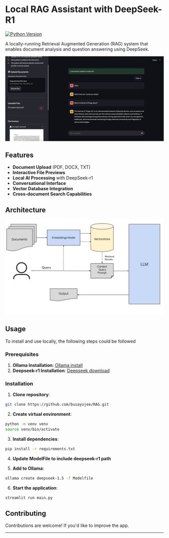 # Local RAG Assistant with DeepSeek-R1

[![Python Version](https://img.shields.io/badge/python-3.9%2B-blue)](https://www.python.org/)

A locally-running Retrieval Augmented Generation (RAG) system that enables document analysis and question answering using DeepSeek.

![App Screenshot](ragapp.png)

## Features

- **Document Upload** (PDF, DOCX, TXT)
- **Interactive File Previews**
- **Local AI Processing** with DeepSeek-r1
- **Conversational Interface**
- **Vector Database Integration**
- **Cross-document Search Capabilities**

## Architecture
![Architecture Screenshot](architecture.png)

## Usage

To install and use locally, the following steps could be followed

### Prerequisites

1. **Ollama Installation**: [Ollama install](https://ollama.com/download)
2. **Deepseek-r1 Installation**: [Deepseek download](https://huggingface.co/deepseek-ai/DeepSeek-R1-Distill-Qwen-1.5B)

### Installation

1. **Clone repository**:

```bash
git clone https://github.com/busayojee/RAG.git
```

2. **Create virtual environment**:

```bash
python -m venv venv
source venv/bin/activate 
```

3. **Install dependencies**:

```bash
pip install -r requirements.txt
```

4. **Update ModelFile to include deepseek-r1 path**

5. **Add to Ollama**:

```bash
ollama create deepseek-1.5 -f Modelfile
```

6. **Start the application**:

```bash
streamlit run main.py
```

## Contributing

Contributions are welcome! If you'd like to improve the app.

---
